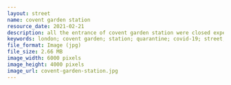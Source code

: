 ```yaml
---
layout: street
name: covent garden station
resource_date: 2021-02-21
description: all the entrance of covent garden station were closed expect a small one
keywords: london; covent garden; station; quarantine; covid-19; street; building; street view
file_format: Image (jpg)
file_size: 2.66 MB
image_width: 6000 pixels
image_height: 4000 pixels
image_url: covent-garden-station.jpg
---
```

